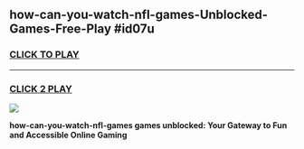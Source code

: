
## how-can-you-watch-nfl-games-Unblocked-Games-Free-Play #id07u
<h3>
<a href="https://us.freeplayer.one?title=how-can-you-watch-nfl-games&ref=9M">CLICK TO PLAY</a></h3>
<hr>

<h3>
<a href="https://us.freeplayer.one?title=how-can-you-watch-nfl-games&ref=9M">CLICK 2 PLAY</a>
  
</h3>

<a href="https://us.freeplayer.one?title=how-can-you-watch-nfl-games&ref=9M"><img src="https://clearcache.store/games.png"></a>


**how-can-you-watch-nfl-games games unblocked: Your Gateway to Fun and Accessible Online Gaming**
